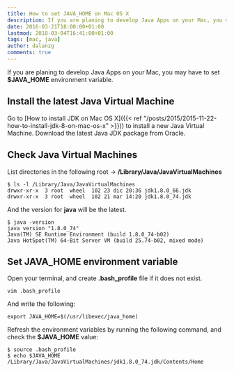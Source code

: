 ```yaml
---
title: How to set JAVA_HOME on Mac OS X
description: If you are planing to develop Java Apps on your Mac, you may have to set $JAVA_HOME environment variable.
date: 2016-03-21T18:00:00+01:00
lastmod: 2018-03-04T16:41:00+01:00
tags: [mac, java]
author: dalanzg
comments: true
---
```


If you are planing to develop Java Apps on your Mac, you may have to set **$JAVA_HOME** environment variable.

## Install the latest Java Virtual Machine

Go to [How to install JDK on Mac OS X]({{< ref "/posts/2015/2015-11-22-how-to-install-jdk-8-on-mac-os-x" >}})) to install a new Java Virtual Machine. Download the latest Java JDK package from Oracle.

## Check Java Virtual Machines

List directories in the following root -> **/Library/Java/JavaVirtualMachines**

```terminal
$ ls -l /Library/Java/JavaVirtualMachines
drwxr-xr-x  3 root  wheel  102 23 dic 20:36 jdk1.8.0_66.jdk
drwxr-xr-x  3 root  wheel  102 21 mar 14:20 jdk1.8.0_74.jdk
```

And the version for **java** will be the latest.

```terminal
$ java -version
java version "1.8.0_74"
Java(TM) SE Runtime Environment (build 1.8.0_74-b02)
Java HotSpot(TM) 64-Bit Server VM (build 25.74-b02, mixed mode)
```

## Set JAVA_HOME environment variable

Open your terminal, and create **.bash_profile** file if it does not exist.

```terminal
vim .bash_profile
```

And write the following:

```vim
export JAVA_HOME=$(/usr/libexec/java_home)
```

Refresh the environment variables by running the following command, and check the **$JAVA_HOME** value:

```terminal
$ source .bash_profile
$ echo $JAVA_HOME
/Library/Java/JavaVirtualMachines/jdk1.8.0_74.jdk/Contents/Home
```
